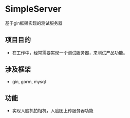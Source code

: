 # SimpleServer
基于gin框架实现的测试服务器

## 项目目的
* 在工作中，经常需要实现一个测试服务器，来测试产品功能。

## 涉及框架
* gin, gorm, mysql

## 功能
* 实现人脸抓拍相机，人脸图上传服务器功能
